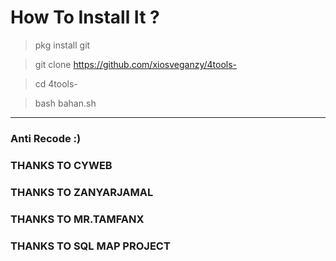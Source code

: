 # How To Install It ?

> pkg install git

> git clone https://github.com/xiosveganzy/4tools-

> cd 4tools-

> bash bahan.sh
---------------------

### Anti Recode :)
### THANKS TO CYWEB
### THANKS TO ZANYARJAMAL
### THANKS TO MR.TAMFANX
### THANKS TO SQL MAP PROJECT
